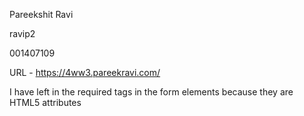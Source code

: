 Pareekshit Ravi

ravip2

001407109

URL - https://4ww3.pareekravi.com/

I have left in the required tags in the form elements because they are HTML5 attributes

